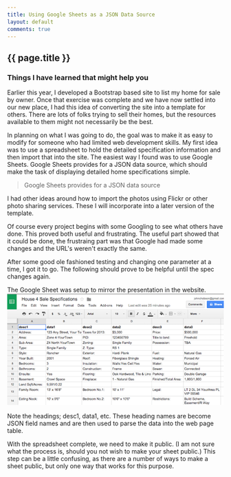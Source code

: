 ```yaml
---
title: Using Google Sheets as a JSON Data Source
layout: default
comments: true
---
```


## {{ page.title }}

### Things I have learned that might help you

Earlier this year, I developed a Bootstrap based site to list my home for sale by owner. Once that exercise was complete and we have now settled into our new place, I had this idea of converting the site into a template for others. There are lots of folks trying to sell their homes, but the resources available to them might not necessarily be the best.

In planning on what I was going to do, the goal was to make it as easy to modify for someone who had limited web development skills. My first idea was to use a spreadsheet to hold the detailed specification information and then import that into the site. The easiest way I found was to use Google Sheets.  Google Sheets provides for a JSON data source, which should make the task of displaying detailed home specifications simple.

>Google Sheets provides for a JSON data source

I had other ideas around how to import the photos using Flickr or other photo sharing services. These I will incorporate into a later version of the template.

Of course every project begins with some Googling to see what others have done. This proved both useful and frustrating. The useful part showed that it could be done, the frustraing part was that Google had made some changes and the URL's weren't exactly the same.

After some good ole fashioned testing and changing one parameter at a time, I got it to go.  The following should prove to be helpful until the spec changes again.

The Google Sheet was setup to mirror the presentation in the website.
![Alt "Google Sheets"](/assets/images/2014-12-2/googleSheets.png "Google Sheets")

Note the headings; desc1, data1, etc. These heading names are become JSON field names and are then used to parse the data into the web page table.

With the spreadsheet complete, we need to make it public. (I am not sure what the process is, should you not wish to make your sheet public.) This step can be a little confusing, as there are a number of ways to make a sheet public, but only one way that works for this purpose.
